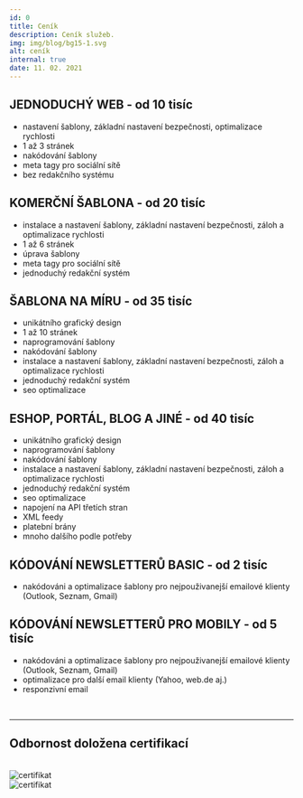 ```yaml
---
id: 0
title: Ceník
description: Ceník služeb.
img: img/blog/bg15-1.svg
alt: ceník
internal: true
date: 11. 02. 2021
---
```


<h2 class="text-orange">JEDNODUCHÝ WEB - <strong class="text-black">od 10 tisíc</strong></h2>

- nastavení šablony, základní nastavení bezpečnosti, optimalizace rychlosti
- 1 až 3 stránek
- nakódování šablony
- meta tagy pro sociální sítě
- bez redakčního systému

<h2 class="text-orange">KOMERČNÍ ŠABLONA - <strong class="text-black">od 20 tisíc</strong></h2>

- instalace a nastavení šablony, základní nastavení bezpečnosti, záloh a optimalizace rychlosti
- 1 až 6 stránek
- úprava šablony
- meta tagy pro sociální sítě
- jednoduchý redakční systém

<h2 class="text-orange">ŠABLONA NA MÍRU - <strong class="text-black">od 35 tisíc</strong></h2>

- unikátního grafický design
- 1 až 10 stránek
- naprogramování šablony
- nakódování šablony
- instalace a nastavení šablony, základní nastavení bezpečnosti, záloh a optimalizace rychlosti
- jednoduchý redakční systém
- seo optimalizace

<h2 class="text-orange">ESHOP, PORTÁL, BLOG A JINÉ - <strong class="text-black">od 40 tisíc</strong></h2>

- unikátního grafický design
- naprogramování šablony
- nakódování šablony
- instalace a nastavení šablony, základní nastavení bezpečnosti, záloh a optimalizace rychlosti
- jednoduchý redakční systém
- seo optimalizace
- napojení na API třetích stran
- XML feedy
- platební brány
- mnoho dalšího podle potřeby

<h2 class="text-orange">KÓDOVÁNÍ NEWSLETTERŮ BASIC - <strong class="text-black">od 2 tisíc</strong></h2>

- nakódováni a optimalizace šablony pro nejpouživanejší emailové klienty (Outlook, Seznam, Gmail)
   
<h2 class="text-orange">KÓDOVÁNÍ NEWSLETTERŮ PRO MOBILY - <strong class="text-black">od 5 tisíc</strong></h2>

- nakódováni a optimalizace šablony pro nejpouživanejší emailové klienty (Outlook, Seznam, Gmail)
- optimalizace pro další email klienty (Yahoo, web.de aj.)
- responzivní email

<br>
<hr>

## Odbornost doložena certifikací

<br>
<div class="row">
  <div class="col-6 col-sm-4 ">
<div class="text-center mb-30">
 <img class="img-fluid" src="/img/certifikaty/certifikat-1.jpg" alt="certifikat">
</div>
</div>
<div class="col-6 col-sm-4 offset-sm-1">
<div class="text-center mb-30">
 <img class="img-fluid" src="/img/certifikaty/certifikat-2.jpg" alt="certifikat">
</div>
</div>
</div>
